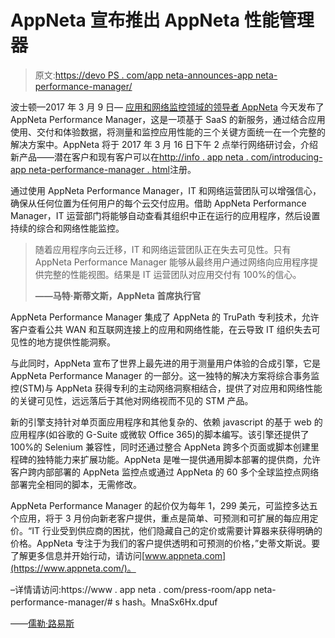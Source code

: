 # AppNeta 宣布推出 AppNeta 性能管理器

> 原文:[https://devo PS . com/app neta-announces-app neta-performance-manager/](https://devops.com/appneta-announces-appneta-performance-manager/)

波士顿—2017 年 3 月 9 日— [应用和网络监控领域的领导者 AppNeta](https://www.appneta.com/) 今天发布了 AppNeta Performance Manager，这是一项基于 SaaS 的新服务，通过结合应用使用、交付和体验数据，将测量和监控应用性能的三个关键方面统一在一个完整的解决方案中。AppNeta 将于 2017 年 3 月 16 日下午 2 点举行网络研讨会，介绍新产品——潜在客户和现有客户可以在[http://info . app neta . com/introducing-app neta-performance-manager . html](http://info.appneta.com/introducing-appneta-performance-manager.html?Ref__c=20823)注册。

通过使用 AppNeta Performance Manager，IT 和网络运营团队可以增强信心，确保从任何位置为任何用户的每个云交付应用。借助 AppNeta Performance Manager，IT 运营部门将能够自动查看其组织中正在运行的应用程序，然后设置持续的综合和网络性能监控。

> 随着应用程序向云迁移，IT 和网络运营团队正在失去可见性。只有 AppNeta Performance Manager 能够从最终用户通过网络向应用程序提供完整的性能视图。结果是 IT 运营团队对应用交付有 100%的信心。
> 
> **——马特·斯蒂文斯，AppNeta 首席执行官**

AppNeta Performance Manager 集成了 AppNeta 的 TruPath 专利技术，允许客户查看公共 WAN 和互联网连接上的应用和网络性能，在云导致 IT 组织失去可见性的地方提供性能洞察。

与此同时，AppNeta 宣布了世界上最先进的用于测量用户体验的合成引擎，它是 AppNeta Performance Manager 的一部分。这一独特的解决方案将综合事务监控(STM)与 AppNeta 获得专利的主动网络洞察相结合，提供了对应用和网络性能的关键可见性，远远落后于其他对网络视而不见的 STM 产品。

新的引擎支持针对单页面应用程序和其他复杂的、依赖 javascript 的基于 web 的应用程序(如谷歌的 G-Suite 或微软 Office 365)的脚本编写。该引擎还提供了 100%的 Selenium 兼容性，同时还通过整合 AppNeta 跨多个页面或脚本创建里程碑的独特能力来扩展功能。AppNeta 是唯一提供通用脚本部署的提供商，允许客户跨内部部署的 AppNeta 监控点或通过 AppNeta 的 60 多个全球监控点网络部署完全相同的脚本，无需修改。

AppNeta Performance Manager 的起价仅为每年 1，299 美元，可监控多达五个应用，将于 3 月份向新老客户提供，重点是简单、可预测和可扩展的每应用定价。“IT 行业受到供应商的困扰，他们隐藏自己的定价或需要计算器来获得明确的价格。AppNeta 专注于为我们的客户提供透明和可预测的价格，”史蒂文斯说。要了解更多信息并开始行动，请访问[www.appneta.com](https://www.appneta.com/)。

–详情请访问:https://www . app neta . com/press-room/app neta-performance-manager/# s hash。MnaSx6Hx.dpuf

——[儒勒·路易斯](https://devops.com/author/jules/)